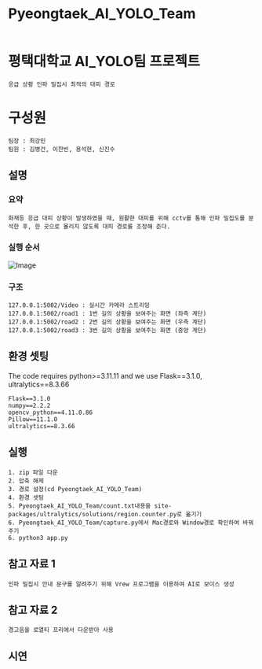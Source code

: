 # Pyeongtaek_AI_YOLO_Team
```
```

# 평택대학교 AI_YOLO팀 프로젝트
```
응급 상황 인파 밀집시 최적의 대피 경로
```
# 구성원
```
팀장 : 최강민
팀원 : 김병건, 이찬빈, 용석현, 신진수
```
## 설명
### 요약
```
화재등 응급 대피 상황이 발생하였을 때, 원활한 대피를 위해 cctv를 통해 인파 밀집도를 분석한 후, 한 곳으로 몰리지 않도록 대피 경로를 조정해 준다.
```

### 실행 순서

![Image](https://github.com/user-attachments/assets/88080536-7386-47a0-a638-d182477d717f)



### 구조
```
127.0.0.1:5002/Video : 실시간 카메라 스트리밍
127.0.0.1:5002/road1 : 1번 길의 상황을 보여주는 화면 (좌측 계단)
127.0.0.1:5002/road2 : 2번 길의 상황을 보여주는 화면 (우측 계단)
127.0.0.1:5002/road3 : 3번 길의 상황을 보여주는 화면 (중앙 계단)
```

## 환경 셋팅
The code requires python>=3.11.11 and we use Flask==3.1.0, ultralytics==8.3.66
```
Flask==3.1.0
numpy==2.2.2
opencv_python==4.11.0.86
Pillow==11.1.0
ultralytics==8.3.66

```
## 실행
```
1. zip 파일 다운
2. 압축 해제
3. 경로 설정(cd Pyeongtaek_AI_YOLO_Team)
4. 환경 셋팅
5. Pyeongtaek_AI_YOLO_Team/count.txt내용을 site-packages/ultralytics/solutions/region.counter.py로 옮기기
6. Pyeongtaek_AI_YOLO_Team/capture.py에서 Mac경로와 Window경로 확인하여 바꿔주기
6. python3 app.py
```
## 참고 자료 1
```
인파 밀집시 안내 문구를 알려주기 위해 Vrew 프로그램을 이용하여 AI로 보이스 생성
```
## 참고 자료 2
```
경고음을 로열티 프리에서 다운받아 사용
```
## 시연
```

```

